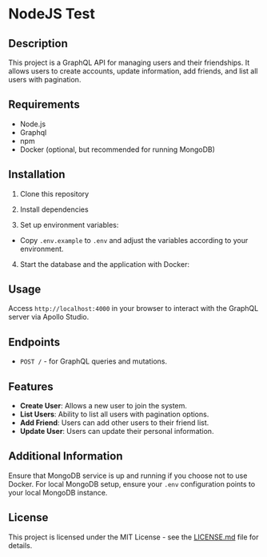 # NodeJS Test

## Description

This project is a GraphQL API for managing users and their friendships. It allows users to create accounts, update information, add friends, and list all users with pagination.

## Requirements

- Node.js
- Graphql
- npm
- Docker (optional, but recommended for running MongoDB)

## Installation

1. Clone this repository

2. Install dependencies

3. Set up environment variables:

- Copy `.env.example` to `.env` and adjust the variables according to your environment.

4. Start the database and the application with Docker:

## Usage

Access `http://localhost:4000` in your browser to interact with the GraphQL server via Apollo Studio.

## Endpoints

- `POST /` - for GraphQL queries and mutations.

## Features

- **Create User**: Allows a new user to join the system.
- **List Users**: Ability to list all users with pagination options.
- **Add Friend**: Users can add other users to their friend list.
- **Update User**: Users can update their personal information.

## Additional Information

Ensure that MongoDB service is up and running if you choose not to use Docker. For local MongoDB setup, ensure your `.env` configuration points to your local MongoDB instance.

## License

This project is licensed under the MIT License - see the [LICENSE.md](LICENSE) file for details.

